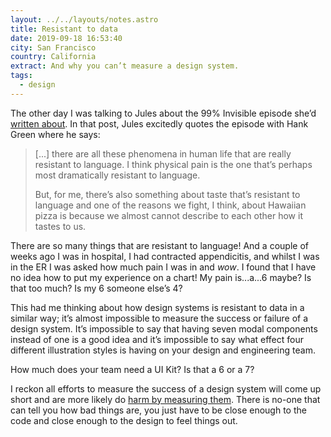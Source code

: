 ```yaml
---
layout: ../../layouts/notes.astro
title: Resistant to data
date: 2019-09-18 16:53:40
city: San Francisco
country: California
extract: And why you can’t measure a design system.
tags:
  - design
---
```


The other day I was talking to Jules about the 99% Invisible episode she’d [written about](https://julesforrest.com/the-anthropocene-reviewed). In that post, Jules excitedly quotes the episode with Hank Green where he says:

> [...] there are all these phenomena in human life that are really resistant to language. I think physical pain is the one that’s perhaps most dramatically resistant to language.
>
> But, for me, there’s also something about taste that’s resistant to language and one of the reasons we fight, I think, about Hawaiian pizza is because we almost cannot describe to each other how it tastes to us.

There are so many things that are resistant to language! And a couple of weeks ago I was in hospital, I had contracted appendicitis, and whilst I was in the ER I was asked how much pain I was in and _wow_. I found that I have no idea how to put my experience on a chart! My pain is...a...6 maybe? Is that too much? Is my 6 someone else’s 4?

This had me thinking about how design systems is resistant to data in a similar way; it’s almost impossible to measure the success or failure of a design system. It’s impossible to say that having seven modal components instead of one is a good idea and it’s impossible to say what effect four different illustration styles is having on your design and engineering team.

How much does your team need a UI Kit? Is that a 6 or a 7?

I reckon all efforts to measure the success of a design system will come up short and are more likely do [harm by measuring them](/notes/against-metrics-how-measuring-performance-by-numbers-backfires). There is no-one that can tell you how bad things are, you just have to be close enough to the code and close enough to the design to feel things out.
